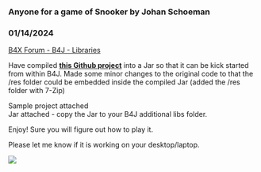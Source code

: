 ### Anyone for a game of Snooker by Johan Schoeman
### 01/14/2024
[B4X Forum - B4J - Libraries](https://www.b4x.com/android/forum/threads/158626/)

Have compiled [**this Github project**](https://github.com/luismsp/LPOO-FEUP/tree/master) into a Jar so that it can be kick started from within B4J. Made some minor changes to the original code to that the /res folder could be embedded inside the compiled Jar (added the /res folder with 7-Zip)  
  
Sample project attached  
Jar attached - copy the Jar to your B4J additional libs folder.  
  
Enjoy! Sure you will figure out how to play it.  
  
Please let me know if it is working on your desktop/laptop.  
  
![](https://www.b4x.com/android/forum/attachments/149664)